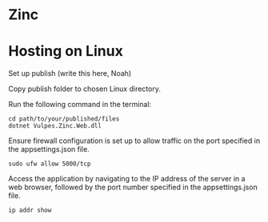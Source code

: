 # Zinc

# Hosting on Linux
Set up publish (write this here, Noah)

Copy publish folder to chosen Linux directory.

Run the following command in the terminal:
```
cd path/to/your/published/files
dotnet Vulpes.Zinc.Web.dll
```

Ensure firewall configuration is set up to allow traffic on the port specified in the appsettings.json file.
```
sudo ufw allow 5000/tcp
```

Access the application by navigating to the IP address of the server in a web browser, followed by the port number specified in the appsettings.json file.
```
ip addr show
```